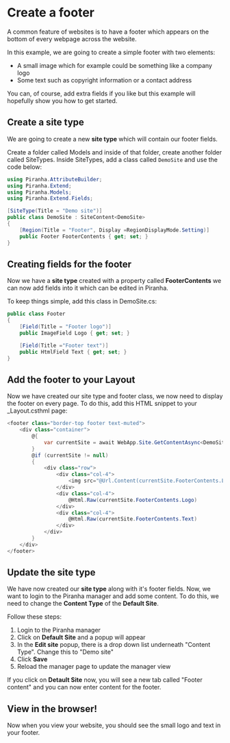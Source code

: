 # Create a footer

A common feature of websites is to have a footer which appears on the bottom of every webpage across the website.

In this example, we are going to create a simple footer with two elements:

- A small image which for example could be something like a company logo
- Some text such as copyright information or a contact address

You can, of course, add extra fields if you like but this example will hopefully show you how to get started.

## Create a site type

We are going to create a new **site type** which will contain our footer fields.

Create a folder called Models and inside of that folder, create another folder called SiteTypes. Inside SiteTypes, add a class called `DemoSite` and use the code below:

~~~ csharp
using Piranha.AttributeBuilder;
using Piranha.Extend;
using Piranha.Models;
using Piranha.Extend.Fields;

[SiteType(Title = "Demo site")]
public class DemoSite : SiteContent<DemoSite>
{
    [Region(Title = "Footer", Display =RegionDisplayMode.Setting)]
    public Footer FooterContents { get; set; }
}
~~~

## Creating fields for the footer

Now we have a **site type** created with a property called **FooterContents** we can now add fields into it which can be edited in Piranha.

To keep things simple, add this class in DemoSite.cs:

~~~ csharp
public class Footer
{
    [Field(Title = "Footer logo")]
    public ImageField Logo { get; set; }

    [Field(Title ="Footer text")]
    public HtmlField Text { get; set; }
}
~~~

## Add the footer to your Layout

Now we have created our site type and footer class, we now need to display the footer on every page. To do this, add this HTML snippet to your _Layout.csthml page:

~~~ csharp
<footer class="border-top footer text-muted">
    <div class="container">
        @{
            var currentSite = await WebApp.Site.GetContentAsync<DemoSite>();
        }
        @if (currentSite != null)
        {
            <div class="row">
                <div class="col-4">
                    <img src="@Url.Content(currentSite.FooterContents.Logo)" style="width:100px; height: 100px;" />
                </div>
                <div class="col-4">
                    @Html.Raw(currentSite.FooterContents.Logo)
                </div>
                <div class="col-4">
                    @Html.Raw(currentSite.FooterContents.Text)
                </div>
            </div>
        }
    </div>
</footer>
~~~

## Update the site type

We have now created our **site type** along with it's footer fields. Now, we want to login to the Piranha manager and add some content. To do this, we need to change the **Content Type** of the **Default Site**.

Follow these steps:

1. Login to the Piranha manager
2. Click on **Default Site** and a popup will appear
3. In the **Edit site** popup, there is a drop down list underneath "Content Type". Change this to "Demo site"
4. Click **Save**
5. Reload the manager page to update the manager view

If you click on **Detault Site** now, you will see a new tab called "Footer content" and you can now enter content for the footer.

## View in the browser!

Now when you view your website, you should see the small logo and text in your footer.
